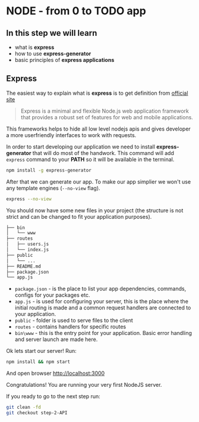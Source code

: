 # NODE - from 0 to TODO app

## In this step we will learn

- what is **express**
- how to use **express-generator**
- basic principles of **express applications**

## Express

The easiest way to explain what is **express** is to get definition from [official site]

> Express is a minimal and flexible Node.js web application framework that provides a robust set of features for web and mobile applications.

This frameworks helps to hide all low level nodejs apis and gives developer a more userfriendly interfaces to work with requests.

In order to start developing our application we need to install **express-generator** that will do most of the handwork. This command will add `express` command to your **PATH** so it will be available in the terminal.

```sh
npm install -g express-generator
```

After that we can generate our app. To make our app simplier we won't use any template engines (`--no-view` flag).

```sh
express --no-view
```

You should now have some new files in your project (the structure is not strict and can be changed to fit your application purposes).

```sh
├── bin
│   └── www
├── routes
│   ├── users.js
│   └── index.js
├── public
│   └── ...
├── README.md
├── package.json
└── app.js
```

- `package.json` - is the place to list your app dependencies, commands, configs for your packages etc.
- `app.js` - is used for configuring your server, this is the place where the initial routing is made and a common request handlers are connected to your application.
- `public` - folder is used to serve files to the client
- `routes` - contains handlers for specific routes
- `bin\www` - this is the entry point for your application. Basic error handling and server launch are made here.

Ok lets start our server! Run:

```sh
npm install && npm start
```

And open browser <http://localhost:3000>

Congratulations! You are running your very first NodeJS server.

If you ready to go to the next step run:

```sh
git clean -fd
git checkout step-2-API
```

[official site]: <http://expressjs.com>